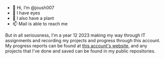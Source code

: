 - 👋 Hi, I’m @joush007
- 👀 I have eyes
- 🌱 I also have a plant
- 📫 Mail is able to reach me

But in all seriousness, I'm a year 12 2023 making my way through IT assignments and recording my projects and progress through this account. My progress reports can be found at [this account's website](https://joush007.github.io), and any projects that I've done and saved can be found in my public repositories.
